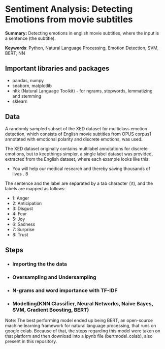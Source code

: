 # Sentiment Analysis: Detecting Emotions from movie subtitles

**Summary:** Detecting emotions in english movie subtitles, where the input is a sentence (the subtitle). 

**Keywords**: Python, Natural Language Processing, Emotion Detection, SVM, BERT, NN

## Important libraries and packages 
- pandas, numpy
- seaborn, matplotlib
- nltk (Natural Language Toolkit) - for ngrams, stopwords, lemmatizing and stemming
- sklearn

## Data
A randomly sampled subset of the XED dataset for multiclass emotion detection, which consists of English movie subtitles from OPUS corpus1 annotated with emotional polarity and discrete emotions,  was used.

The XED dataset originally contains multilabel annotations for discrete emotions, but to keepthings simpler, a single label dataset was provided, extracted from the English dataset, where each example looks like this:
- You will help our medical research and thereby saving thousands of lives . 8

The sentence and the label are separated by a tab character (\t), and the labels are mapped as follows:
- 1: Anger
- 2: Anticipation
- 3: Disgust
- 4: Fear
- 5: Joy
- 6: Sadness
- 7: Surprise
- 8: Trust

## Steps
- ### Importing the the data
- ### Oversampling and Undersampling
- ### N-grams and word importance with TF-IDF
- ### Modelling(KNN Classifier, Neural Networks, Naive Bayes, SVM, Gradient Boosting, BERT)

Note: The best performing model ended up being BERT, an open-source machine learning framework for natural language processing, that runs on google colab. Because of that, the steps regarding this model were taken on that platform and then download into a ipynb file (bertmodel_colab), also present in this repository.





